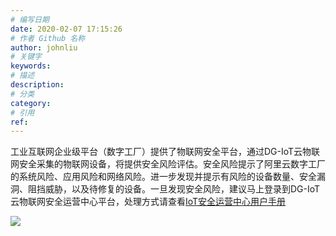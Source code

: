 ```yaml
---
# 编写日期
date: 2020-02-07 17:15:26
# 作者 Github 名称
author: johnliu
# 关键字
keywords:
# 描述
description:
# 分类
category: 
# 引用
ref:
---
```


工业互联网企业级平台（数字工厂）提供了物联网安全平台，通过DG-IoT云物联网安全采集的物联网设备，将提供安全风险评估。安全风险提示了阿里云数字工厂的系统风险、应用风险和网络风险。进一步发现并提示有风险的设备数量、安全漏洞、阻挡威胁，以及待修复的设备。一旦发现安全风险，建议马上登录到DG-IoT云物联网安全运营中心平台，处理方式请查看[IoT安全运营中心用户手册](https://dev.iot.aliyun.com/doc/detail/security_operation_center?spm=a2c56.pc_iot_community_doc_center.0.0.aaa55206IwNcZh#index.html)

![](https://static-aliyun-doc.oss-cn-hangzhou.aliyuncs.com/assets/img/zh-CN/7180779851/p53327.png)
